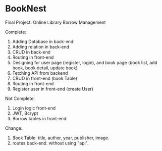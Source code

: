 # BookNest
Final Project: Online Library Borrow Management

Complete:
1. Adding Database in back-end
2. Adding relation in back-end
3. CRUD in back-end
4. Routing in front-end
5. Designing for user page (register, login), and book page (book list, add book, book detail, update book)
6. Fetching API from backend
6. CRUD in front-end (book Table)
7. Routing in front-end
8. Register user in front-end (create User)

Not Complete:
1. Login logic front-end
2. JWT, Bcrypt
3. Borrow tables in front-end

Change:
1. Book Table: title, author, year, publisher, image.
2. routes back-end: without using "api". 
